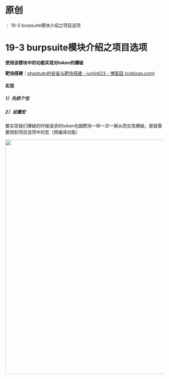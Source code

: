 # 原创
：  19-3 burpsuite模块介绍之项目选项

# 19-3 burpsuite模块介绍之项目选项

**使用该模块中的功能实现对token的爆破**

**靶场搭建：**[phpstudy的安装与靶场搭建 - junlin623 - 博客园 (cnblogs.com)](https://www.cnblogs.com/junlin623/p/17202920.html)

#### 实现

##### 1）先抓个包

##### 2）设置宏

要实现我们爆破的时候请求的token也跟靶场一样一次一换从而实现爆破，那就需要用到项目选项中的宏（预编译功能）

<img alt="" height="742" src="https://img-blog.csdnimg.cn/direct/c7d410a6abd54b37a5618bf3fbdebdca.png" width="1130"/> 

